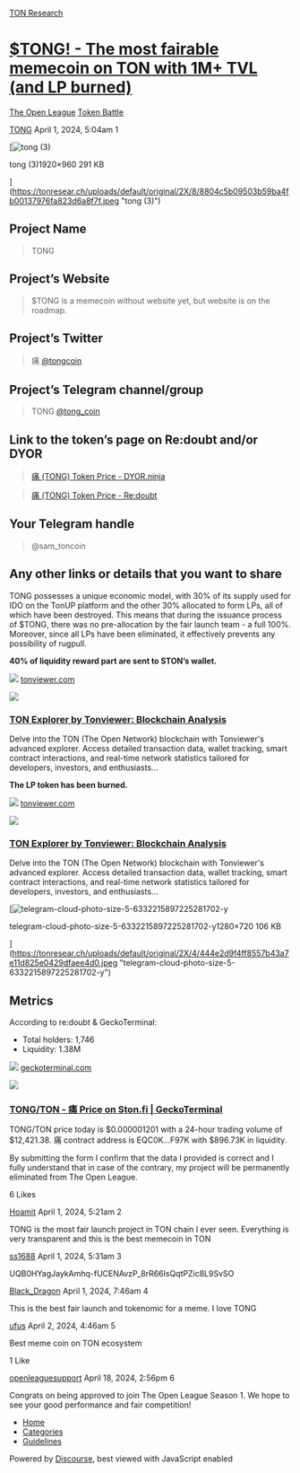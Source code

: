 [TON Research](/)

# [$TONG! - The most fairable memecoin on TON with 1M+ TVL (and LP burned)](/t/tong-the-most-fairable-memecoin-on-ton-with-1m-tvl-and-lp-burned/2613)

[The Open League](/c/the-open-league/token-leaderboard/57)  [Token Battle](/c/the-open-league/token-leaderboard/57) 

    

[TONG](https://tonresear.ch/u/TONG)   April 1, 2024, 5:04am  1

[![tong (3)](https://tonresear.ch/uploads/default/optimized/2X/8/8804c5b09503b59ba4fb00137976fa823d6a8f7f_2_690x345.jpeg)

tong (3)1920×960 291 KB

](https://tonresear.ch/uploads/default/original/2X/8/8804c5b09503b59ba4fb00137976fa823d6a8f7f.jpeg "tong (3)")

## [](#project-name-1)Project Name

> TONG

## [](#projects-website-2)Project’s Website

> $TONG is a memecoin without website yet, but website is on the roadmap.

## [](#projects-twitter-3)Project’s Twitter

> 痛 [@tongcoin](https://twitter.com/tongcoin)

## [](#projects-telegram-channelgroup-4)Project’s Telegram channel/group

> TONG [@tong\_coin](https://t.me/tong_coin)

## [](#link-to-the-tokens-page-on-redoubt-andor-dyor-5)Link to the token’s page on Re:doubt and/or DYOR

> [痛 (TONG) Token Price - DYOR.ninja](https://dyor.io/token/EQC0KYVZpwR-dTkPwVRqagH2D31he931R7oUbPIBo_77F97K)

> [痛 (TONG) Token Price - Re:doubt](https://beta.redoubt.online/jetton/EQC0KYVZpwR-dTkPwVRqagH2D31he931R7oUbPIBo_77F97K)

## [](#your-telegram-handle-6)Your Telegram handle

> @sam\_toncoin

## [](#any-other-links-or-details-that-you-want-to-share-7)Any other links or details that you want to share

TONG possesses a unique economic model, with 30% of its supply used for IDO on the TonUP platform and the other 30% allocated to form LPs, all of which have been destroyed. This means that during the issuance process of $TONG, there was no pre-allocation by the fair launch team - a full 100%. Moreover, since all LPs have been eliminated, it effectively prevents any possibility of rugpull.

**40% of liquidity reward part are sent to STON’s wallet.**

![](https://tonresear.ch/uploads/default/original/1X/19181ea376df37065e07fe57ed2d7e40d0ade897.png) [tonviewer.com](https://tonviewer.com/transaction/ca0c4340cb970cbf8f95f7364898511facc35f728bf729af37d97444e2524f44)

![](https://tonresear.ch/uploads/default/original/1X/913f040dc16acb0153508ad115fe023b3bebb8b5.png)

### [TON Explorer by Tonviewer: Blockchain Analysis](https://tonviewer.com/transaction/ca0c4340cb970cbf8f95f7364898511facc35f728bf729af37d97444e2524f44)

Delve into the TON (The Open Network) blockchain with Tonviewer's advanced explorer. Access detailed transaction data, wallet tracking, smart contract interactions, and real-time network statistics tailored for developers, investors, and enthusiasts...

**The LP token has been burned.**

![](https://tonresear.ch/uploads/default/original/1X/19181ea376df37065e07fe57ed2d7e40d0ade897.png) [tonviewer.com](https://tonviewer.com/transaction/c740679cb32e33b82356a88bc0426c3ff29ecf893740f34c3fad29da52bdb494)

![](https://tonresear.ch/uploads/default/original/1X/913f040dc16acb0153508ad115fe023b3bebb8b5.png)

### [TON Explorer by Tonviewer: Blockchain Analysis](https://tonviewer.com/transaction/c740679cb32e33b82356a88bc0426c3ff29ecf893740f34c3fad29da52bdb494)

Delve into the TON (The Open Network) blockchain with Tonviewer's advanced explorer. Access detailed transaction data, wallet tracking, smart contract interactions, and real-time network statistics tailored for developers, investors, and enthusiasts...

[![telegram-cloud-photo-size-5-6332215897225281702-y](https://tonresear.ch/uploads/default/optimized/2X/4/444e2d9f4ff8557b43a7e11d825e0429dfaee4d0_2_690x388.jpeg)

telegram-cloud-photo-size-5-6332215897225281702-y1280×720 106 KB

](https://tonresear.ch/uploads/default/original/2X/4/444e2d9f4ff8557b43a7e11d825e0429dfaee4d0.jpeg "telegram-cloud-photo-size-5-6332215897225281702-y")

## [](#metrics-8)Metrics

According to re:doubt & GeckoTerminal:

*   Total holders: 1,746
*   Liquidity: 1.38M

![](https://tonresear.ch/uploads/default/original/2X/6/634d2ca8e408bed765ed29de6b9d29d55e817cab.png) [geckoterminal.com](https://www.geckoterminal.com/ton/pools/EQCHIo1dchiZfonXjtKdzbHTOKZ1MojSxUG00-0EO4bTbYKI)

![](https://tonresear.ch/uploads/default/optimized/2X/0/06530047bfd1d6a7a8869faaa6c982a10e469424_2_690x388.png)

### [TONG/TON - 痛 Price on Ston.fi | GeckoTerminal](https://www.geckoterminal.com/ton/pools/EQCHIo1dchiZfonXjtKdzbHTOKZ1MojSxUG00-0EO4bTbYKI)

TONG/TON price today is $0.000001201 with a 24-hour trading volume of $12,421.38. 痛 contract address is EQC0K...F97K with $896.73K in liquidity.

By submitting the form I confirm that the data I provided is correct and I fully understand that in case of the contrary, my project will be permanently eliminated from The Open League.

  6 Likes

[Hoamit](https://tonresear.ch/u/Hoamit) April 1, 2024, 5:21am  2

TONG is the most fair launch project in TON chain I ever seen. Everything is very transparent and this is the best memecoin in TON

 

[ss1688](https://tonresear.ch/u/ss1688) April 1, 2024, 5:31am  3

UQB0HYagJaykAmhq-fUCENAvzP\_8rR66IsQqtPZic8L9SvSO

 

[Black\_Dragon](https://tonresear.ch/u/Black_Dragon) April 1, 2024, 7:46am  4

This is the best fair launch and tokenomic for a meme. I love TONG

 

[ufus](https://tonresear.ch/u/ufus) April 2, 2024, 4:46am  5

Best meme coin on TON ecosystem

  1 Like

[openleaguesupport](https://tonresear.ch/u/openleaguesupport) April 18, 2024, 2:56pm  6

Congrats on being approved to join The Open League Season 1. We hope to see your good performance and fair competition!

 

*   [Home](/)
*   [Categories](/categories)
*   [Guidelines](/guidelines)

Powered by [Discourse](https://www.discourse.org), best viewed with JavaScript enabled